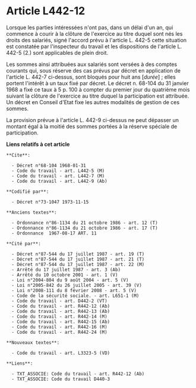 # Article L442-12

Lorsque les parties intéressées n'ont pas, dans un délai d'un an, qui commence à courir à la clôture de l'exercice au titre
duquel sont nés les droits des salariés, signé l'accord prévu à l'article L. 442-5 cette situation est constatée par
l'inspecteur du travail et les dispositions de l'article L. 442-5 (2.) sont applicables de plein droit.

Les sommes ainsi attribuées aux salariés sont versées à des comptes courants qui, sous réserve des cas prévus par décret en
application de l'article L. 442-7 ci-dessus, sont bloqués pour huit ans [*durée*] ; elles portent l'intérêt à un taux fixé
par décret. Le décret n. 68-104 du 31 janvier 1968 a fixé ce taux à 5 p. 100 à compter du premier jour du quatrième mois
suivant la clôture de l'exercice au titre duquel la participation est attribuée. Un décret en Conseil d'Etat fixe les autres
modalités de gestion de ces sommes.

La provision prévue à l'article L. 442-9 ci-dessus ne peut dépasser un montant égal à la moitié des sommes portées à la
réserve spéciale de participation.

**Liens relatifs à cet article**

	**Cite**:

	  - Décret n°68-104 1968-01-31
	  - Code du travail - art. L442-5 (M)
	  - Code du travail - art. L442-7 (M)
	  - Code du travail - art. L442-9 (Ab)

	**Codifié par**:

	  - Décret n°73-1047 1973-11-15

	**Anciens textes**:

	  - Ordonnance n°86-1134 du 21 octobre 1986 - art. 12 (T)
	  - Ordonnance n°86-1134 du 21 octobre 1986 - art. 17 (T)
	  - Ordonnance  1967-08-17 ART. 11

	**Cité par**:

	  - Décret n°87-544 du 17 juillet 1987 - art. 19 (T)
	  - Décret n°87-544 du 17 juillet 1987 - art. 21 (T)
	  - Décret n°87-544 du 17 juillet 1987 - art. 22 (M)
	  - Arrêté du 17 juillet 1987 - art. 3 (Ab)
	  - Arrêté du 10 octobre 2001 - art. 1 (V)
	  - Loi n°2004-804 du 9 août 2004 - art. 5 (V)
	  - Loi n°2005-842 du 26 juillet 2005 - art. 39 (V)
	  - Loi n°2008-111 du 8 février 2008 - art. 5 (V)
	  - Code de la sécurité sociale. - art. L651-1 (M)
	  - Code du travail - art. D442-2 (VT)
	  - Code du travail - art. R442-12 (Ab)
	  - Code du travail - art. R442-13 (Ab)
	  - Code du travail - art. R442-14 (M)
	  - Code du travail - art. R442-15 (Ab)
	  - Code du travail - art. R442-16 (M)
	  - Code du travail - art. R442-24 (M)

	**Nouveaux textes**:

	  - Code du travail - art. L3323-5 (VD)

	**Liens**:

	  - TXT_ASSOCIE: Code du travail - art. R442-12 (Ab)
	  - TXT_ASSOCIE: Code du travail D440-3
